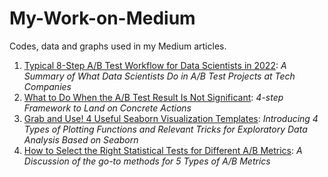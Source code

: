 # My-Work-on-Medium
Codes, data and graphs used in my Medium articles.
1. [Typical 8-Step A/B Test Workflow for Data Scientists in 2022](https://medium.com/p/d672c9a0d658):
_A Summary of What Data Scientists Do in A/B Test Projects at Tech Companies_
2. [What to Do When the A/B Test Result Is Not Significant](https://medium.com/@weimintaottt/what-to-do-when-a-b-test-result-is-not-significant-21e905ff9eba):
_4-step Framework to Land on Concrete Actions_
3. [Grab and Use! 4 Useful Seaborn Visualization Templates](https://medium.com/@weimintaottt/grab-and-use-4-useful-seaborn-visualization-templates-6e5f11a210c9): _Introducing 4 Types of Plotting Functions and Relevant Tricks for Exploratory Data Analysis Based on Seaborn_ 
4. [How to Select the Right Statistical Tests for Different A/B Metrics](https://towardsdatascience.com/how-to-select-the-right-statistical-tests-for-different-a-b-metrics-c8a1865851e): _A Discussion of the go-to methods for 5 Types of A/B Metrics_
